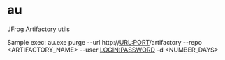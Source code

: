 # au
JFrog Artifactory utils

Sample exec: au.exe purge --url http://<URL:PORT>/artifactory --repo <ARTIFACTORY_NAME> --user <LOGIN:PASSWORD> -d <NUMBER_DAYS>
